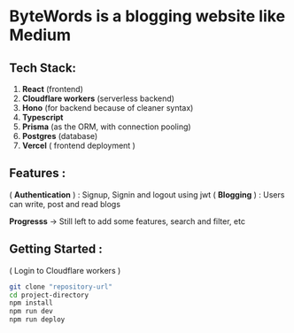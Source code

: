 # ByteWords is a blogging website like Medium


## Tech Stack:
1. **React** (frontend)
2. **Cloudflare workers** (serverless backend)
3. **Hono** (for backend because of cleaner syntax)
4. **Typescript**
5. **Prisma** (as the ORM, with connection pooling)
6. **Postgres** (database)
7. **Vercel** ( frontend deployment )


## Features : 
( **Authentication** ) : Signup, Signin and logout using jwt
( **Blogging** ) : Users can write, post and read blogs

**Progresss** -> Still left to add some features, search and filter, etc

## Getting Started : 

( Login to Cloudflare workers )

```sh
git clone "repository-url"
cd project-directory
npm install
npm run dev
npm run deploy
